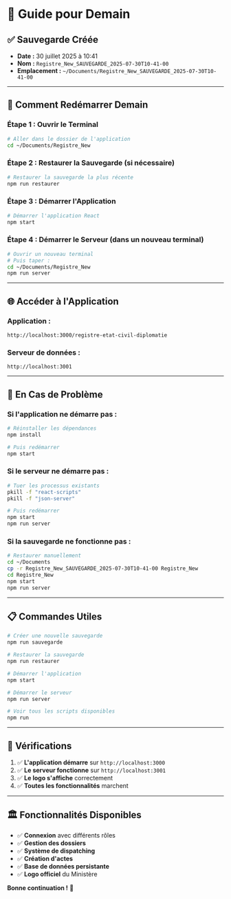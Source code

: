 # 🚀 **Guide pour Demain**

## ✅ **Sauvegarde Créée**
- **Date :** 30 juillet 2025 à 10:41
- **Nom :** `Registre_New_SAUVEGARDE_2025-07-30T10-41-00`
- **Emplacement :** `~/Documents/Registre_New_SAUVEGARDE_2025-07-30T10-41-00`

---

## 🔄 **Comment Redémarrer Demain**

### **Étape 1 : Ouvrir le Terminal**
```bash
# Aller dans le dossier de l'application
cd ~/Documents/Registre_New
```

### **Étape 2 : Restaurer la Sauvegarde (si nécessaire)**
```bash
# Restaurer la sauvegarde la plus récente
npm run restaurer
```

### **Étape 3 : Démarrer l'Application**
```bash
# Démarrer l'application React
npm start
```

### **Étape 4 : Démarrer le Serveur (dans un nouveau terminal)**
```bash
# Ouvrir un nouveau terminal
# Puis taper :
cd ~/Documents/Registre_New
npm run server
```

---

## 🌐 **Accéder à l'Application**

### **Application :**
```
http://localhost:3000/registre-etat-civil-diplomatie
```

### **Serveur de données :**
```
http://localhost:3001
```

---

## 🔧 **En Cas de Problème**

### **Si l'application ne démarre pas :**
```bash
# Réinstaller les dépendances
npm install

# Puis redémarrer
npm start
```

### **Si le serveur ne démarre pas :**
```bash
# Tuer les processus existants
pkill -f "react-scripts"
pkill -f "json-server"

# Puis redémarrer
npm start
npm run server
```

### **Si la sauvegarde ne fonctionne pas :**
```bash
# Restaurer manuellement
cd ~/Documents
cp -r Registre_New_SAUVEGARDE_2025-07-30T10-41-00 Registre_New
cd Registre_New
npm start
npm run server
```

---

## 📋 **Commandes Utiles**

```bash
# Créer une nouvelle sauvegarde
npm run sauvegarde

# Restaurer la sauvegarde
npm run restaurer

# Démarrer l'application
npm start

# Démarrer le serveur
npm run server

# Voir tous les scripts disponibles
npm run
```

---

## 🎯 **Vérifications**

1. ✅ **L'application démarre** sur `http://localhost:3000`
2. ✅ **Le serveur fonctionne** sur `http://localhost:3001`
3. ✅ **Le logo s'affiche** correctement
4. ✅ **Toutes les fonctionnalités** marchent

---

## 🏛️ **Fonctionnalités Disponibles**

- ✅ **Connexion** avec différents rôles
- ✅ **Gestion des dossiers**
- ✅ **Système de dispatching**
- ✅ **Création d'actes**
- ✅ **Base de données persistante**
- ✅ **Logo officiel** du Ministère

**Bonne continuation !** 🎉 